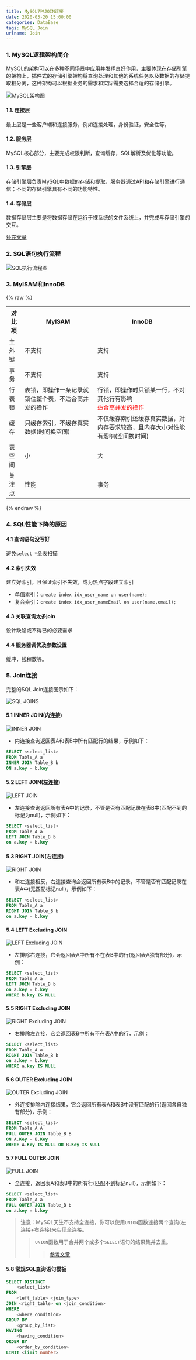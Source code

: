```yaml
---
title: MySQL7种JOIN连接
date: 2020-03-20 15:00:00
categories: DataBase
tags: MySQL Join
urlname: Join
---
```




### 1. MySQL逻辑架构简介

MySQL的架构可以在多种不同场景中应用并发挥良好作用，主要体现在存储引擎的架构上，插件式的存储引擎架构将查询处理和其他的系统任务以及数据的存储提取相分离，这种架构可以根据业务的需求和实际需要选择合适的存储引擎。

<!--more-->

![MySQL架构图](http://yanxuan.nosdn.127.net/2363bb5c93657e9c0e67f1d880868f1b.png)

#### 1.1. 连接层

最上层是一些客户端和连接服务，例如连接处理，身份验证，安全性等。

#### 1.2. 服务层

MySQL核心部分，主要完成权限判断，查询缓存，SQL解析及优化等功能。

#### 1.3. 引擎层

存储引擎层负责MySQL中数据的存储和提取，服务器通过API和存储引擎进行通信；不同的存储引擎具有不同的功能特性。

#### 1.4. 存储层

数据存储层主要是将数据存储在运行于裸系统的文件系统上，并完成与存储引擎的交互。

[补充文章](https://blog.csdn.net/weixin_42358062/article/details/80730694)

### 2. SQL语句执行流程

![SQL执行流程图](http://yanxuan.nosdn.127.net/75f839355a6df8d19c8dc89bed66dddb.png)



### 3. MyISAM和InnoDB

{% raw %}

<table>
    <tr>
    	<th>对比项</th>
        <th>MyISAM</th>
        <th>InnoDB</th>
    </tr>
    <tr>
    	<td>主外键</td>
        <td>不支持</td>
        <td>支持</td>
    </tr>
    <tr>
    	<td>事务</td>
        <td>不支持</td>
        <td>支持</td>
    </tr>
    <tr>
    	<td>行表锁</td>
        <td>表锁，即操作一条记录就锁住整个表，不适合高并发的操作</td>
        <td>行锁，即操作时只锁某一行，不对其他行有影响<br><font color=red>适合高并发的操作</font></td>
    </tr>
    <tr>
    	<td>缓存</td>
        <td>只缓存索引，不缓存真实数据(时间换空间)</td>
        <td>不仅缓存索引还缓存真实数据，对内存要求较高，且内存大小对性能有影响(空间换时间)</td>
    </tr>
    <tr>
    	<td>表空间</td>
        <td>小</td>
        <td>大</td>
    </tr>
    <tr>
    	<td>关注点</td>
        <td>性能</td>
        <td>事务</td>
    </tr>
</table>

{% endraw %}



### 4. SQL性能下降的原因

#### 4.1 查询语句没写好

避免`select *`全表扫描

#### 4.2 索引失效

建立好索引，且保证索引不失效，或为热点字段建立索引

- 单值索引：`create index idx_user_name on user(name);`
- 复合索引：`create index idx_user_nameEmail on user(name,email);`

#### 4.3 关联查询太多join

设计缺陷或不得已的必要需求

#### 4.4 服务器调优及参数设置

缓冲，线程数等。



### 5. Join连接

完整的SQL Join连接图示如下：

![SQL JOINS](http://yanxuan.nosdn.127.net/2a211fe3769fa933c5932424ad964b37.png)

#### 5.1 INNER JOIN(内连接)

![INNER JOIN](http://yanxuan.nosdn.127.net/00e6b1dff50539b0b4c637bd7298eae3.png)

- 内连接查询返回表A和表B中所有匹配行的结果，示例如下：

```sql
SELECT <select_list>
FROM Table_A a
INNER JOIN Table_B b
ON a.key = b.key
```

#### 5.2 LEFT JOIN(左连接)

![LEFT JOIN](http://yanxuan.nosdn.127.net/ed92f89d777d459dfaa8c0bfeeb4806e.png)

- 左连接查询返回所有表A中的记录，不管是否有匹配记录在表B中(匹配不到的标记为null)，示例如下：

```sql
SELECT <select_list>
FROM Table_A a
LEFT JOIN Table_B b
on a.key = b.key
```

#### 5.3 RIGHT JOIN(右连接)

![RIGHT JOIN](http://yanxuan.nosdn.127.net/fbfc22bf5858f1319856173a2a04a484.png)

- 和左连接相反，右连接查询会返回所有表B中的记录，不管是否有匹配记录在表A中(无匹配标记null)，示例如下：

```sql
SELECT <select_list>
FROM Table_A a
RIGHT JOIN Table_B b
on a.key = b.key
```

#### 5.4 LEFT Excluding JOIN

![LEFT Excluding JOIN](http://yanxuan.nosdn.127.net/aec850dd1fc1da519da079c69300526a.png)

- 左排除右连接，它会返回表A中所有不在表B中的行(返回表A独有部分)，示例：

```sql
SELECT <select_list>
FROM Table_A a
LEFT JOIN Table_B b
on a.key = b.key
WHERE b.key IS NULL
```

#### 5.5 RIGHT Excluding JOIN 

![RIGHT Excluding JOIN](http://yanxuan.nosdn.127.net/0877fe10b91eb3e06a76b475bd6f3cd9.png)

- 右排除左连接，它会返回表B中所有不在表A中的行，示例：

```sql
SELECT <select_list>
FROM Table_A a
RIGHT JOIN Table_B b
on a.key = b.key
WHERE a.key IS NULL
```

#### 5.6 OUTER Excluding JOIN

![OUTER Excluding JOIN](http://yanxuan.nosdn.127.net/9ed77593405efdf6142bdebebd18a359.png)

- 外连接排除内连接结果，它会返回所有表A和表B中没有匹配的行(返回各自独有部分)，示例：

```sql
SELECT <select_list>
FROM Table_A A
FULL OUTER JOIN Table_B B
ON A.Key = B.Key
WHERE A.Key IS NULL OR B.Key IS NULL
```

#### 5.7 FULL OUTER JOIN

![FULL JOIN](http://yanxuan.nosdn.127.net/7eeff04fbda89041e4fdf279991cd9bc.png)



- 全连接，返回表A和表B中的所有行(匹配不到标记null)，示例如下：

```sql
SELECT <select_list>
FROM Table_A a
FULL OUTER JOIN Table_B b
on a.key = b.key
```

> 注意：MySQL天生不支持全连接，你可以使用`UNION`函数连接两个查询(左连接+右连接)来实现全连接。
>
> > `UNION`函数用于合并两个或多个`SELECT`语句的结果集并去重。
> >
> > > [参考文章](https://www.cnblogs.com/xufeiyang/p/5818571.html)



#### 5.8 常规SQL查询语句模板

```sql
SELECT DISTINCT
	<select_list>
FROM
	<left_table> <join_type>
JOIN <right_table> on <join_condition>
WHERE
	<where_condition>
GROUP BY
	<group_by_list>
HAVING
	<having_condition>
ORDER BY
	<order_by_condition>
LIMIT <limit number>
```

